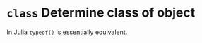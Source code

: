 # `class` Determine class of object

In Julia [`typeof()`](https://docs.julialang.org/en/latest/base/base/#Core.typeof) is essentially equivalent.